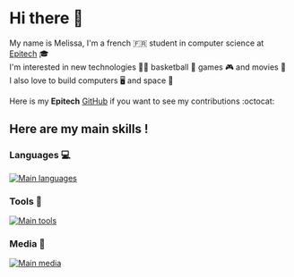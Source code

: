 # Hi there 👋

My name is Melissa, I'm a french :fr: student in computer science at [Epitech](https://www.epitech.eu/en/) :mortar_board: <br>
I'm interested in new technologies :woman_technologist: basketball :basketball: games :video_game: and movies :movie_camera: <br>
I also love to build computers :desktop_computer: and space :milky_way:

Here is my **Epitech** [GitHub](https://github.com/Melissa-Laget) if you want to see my contributions :octocat:

## Here are my main skills !

### Languages :computer:

[![Main languages](https://skillicons.dev/icons?i=c,cpp,python,html,css,js,ts,react&perline=9)](https://github.com/tandpfun/skill-icons)


### Tools :wrench:
[![Main tools](https://skillicons.dev/icons?i=linux,docker,cmake,github,git,idea,vscode,md&perline=9)](https://github.com/tandpfun/skill-icons)

### Media :iphone:
[![Main media](https://skillicons.dev/icons?i=linkedin,discord,mastodon&perline=9)](https://github.com/tandpfun/skill-icons)
